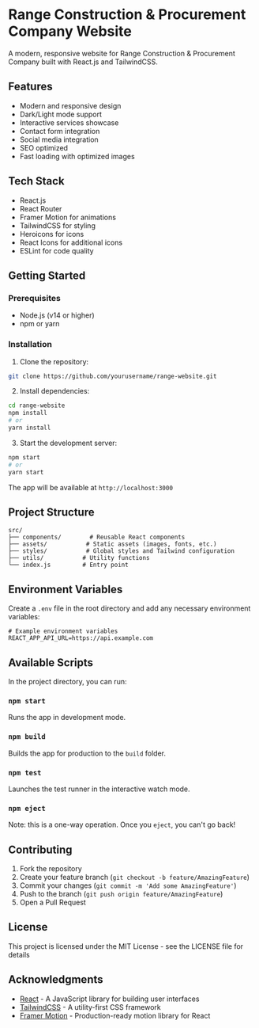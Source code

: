 # Range Construction & Procurement Company Website

A modern, responsive website for Range Construction & Procurement Company built with React.js and TailwindCSS.

## Features

- Modern and responsive design
- Dark/Light mode support
- Interactive services showcase
- Contact form integration
- Social media integration
- SEO optimized
- Fast loading with optimized images

## Tech Stack

- React.js
- React Router
- Framer Motion for animations
- TailwindCSS for styling
- Heroicons for icons
- React Icons for additional icons
- ESLint for code quality

## Getting Started

### Prerequisites

- Node.js (v14 or higher)
- npm or yarn

### Installation

1. Clone the repository:
```bash
git clone https://github.com/yourusername/range-website.git
```

2. Install dependencies:
```bash
cd range-website
npm install
# or
yarn install
```

3. Start the development server:
```bash
npm start
# or
yarn start
```

The app will be available at `http://localhost:3000`

## Project Structure

```
src/
├── components/        # Reusable React components
├── assets/           # Static assets (images, fonts, etc.)
├── styles/           # Global styles and Tailwind configuration
├── utils/           # Utility functions
└── index.js         # Entry point
```

## Environment Variables

Create a `.env` file in the root directory and add any necessary environment variables:

```env
# Example environment variables
REACT_APP_API_URL=https://api.example.com
```

## Available Scripts

In the project directory, you can run:

### `npm start`

Runs the app in development mode.

### `npm build`

Builds the app for production to the `build` folder.

### `npm test`

Launches the test runner in the interactive watch mode.

### `npm eject`

Note: this is a one-way operation. Once you `eject`, you can't go back!

## Contributing

1. Fork the repository
2. Create your feature branch (`git checkout -b feature/AmazingFeature`)
3. Commit your changes (`git commit -m 'Add some AmazingFeature'`)
4. Push to the branch (`git push origin feature/AmazingFeature`)
5. Open a Pull Request

## License

This project is licensed under the MIT License - see the LICENSE file for details

## Acknowledgments

- [React](https://reactjs.org/) - A JavaScript library for building user interfaces
- [TailwindCSS](https://tailwindcss.com/) - A utility-first CSS framework
- [Framer Motion](https://www.framer.com/motion/) - Production-ready motion library for React

